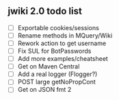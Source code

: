 ## jwiki 2.0 todo list
* [ ] Exportable cookies/sessions
* [ ] Rename methods in MQuery/Wiki
* [ ] Rework action to get username
* [ ] Fix SUL for BotPasswords
* [ ] Add more examples/cheatsheet
* [ ] Get on Maven Central
* [ ] Add a real logger (Flogger?)
* [ ] POST large getNoPropCont
* [ ] Get on JSON fmt 2